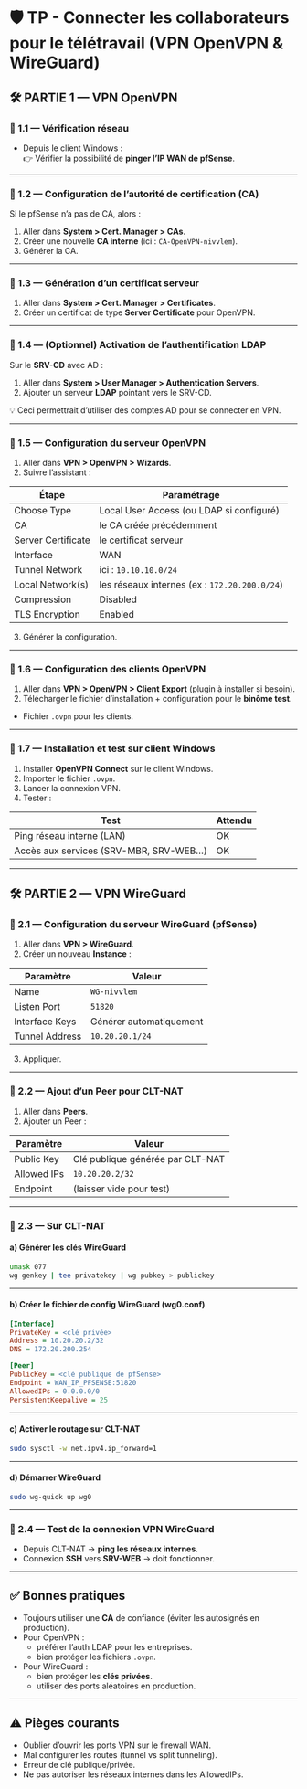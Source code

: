 # 🛡️ TP - Connecter les collaborateurs pour le télétravail (VPN OpenVPN & WireGuard)
## 🛠️ PARTIE 1 — VPN OpenVPN
### 🔹 1.1 — Vérification réseau

- Depuis le client Windows :  
    👉 Vérifier la possibilité de **pinger l’IP WAN de pfSense**.

---

### 🔹 1.2 — Configuration de l’autorité de certification (CA)

Si le pfSense n’a pas de CA, alors :

1. Aller dans **System > Cert. Manager > CAs**.
2. Créer une nouvelle **CA interne** (ici : `CA-OpenVPN-nivvlem`).
3. Générer la CA.

---

### 🔹 1.3 — Génération d’un certificat serveur

1. Aller dans **System > Cert. Manager > Certificates**.
2. Créer un certificat de type **Server Certificate** pour OpenVPN.

---

### 🔹 1.4 — (Optionnel) Activation de l’authentification LDAP

Sur le **SRV-CD** avec AD :

1. Aller dans **System > User Manager > Authentication Servers**.
2. Ajouter un serveur **LDAP** pointant vers le SRV-CD.

💡 Ceci permettrait d’utiliser des comptes AD pour se connecter en VPN.

---

### 🔹 1.5 — Configuration du serveur OpenVPN

1. Aller dans **VPN > OpenVPN > Wizards**.
2. Suivre l’assistant :

| Étape              | Paramétrage                                   |
| ------------------ | --------------------------------------------- |
| Choose Type        | Local User Access (ou LDAP si configuré)      |
| CA                 | le CA créée précédemment                      |
| Server Certificate | le certificat serveur                         |
| Interface          | WAN                                           |
| Tunnel Network     | ici : `10.10.10.0/24`                         |
| Local Network(s)   | les réseaux internes (ex : `172.20.200.0/24`) |
| Compression        | Disabled                                      |
| TLS Encryption     | Enabled                                       |

3. Générer la configuration.

---

### 🔹 1.6 — Configuration des clients OpenVPN

1. Aller dans **VPN > OpenVPN > Client Export** (plugin à installer si besoin).
2. Télécharger le fichier d’installation + configuration pour le **binôme test**.

- Fichier `.ovpn` pour les clients.

---

### 🔹 1.7 — Installation et test sur client Windows

1. Installer **OpenVPN Connect** sur le client Windows.
2. Importer le fichier `.ovpn`.
3. Lancer la connexion VPN.
4. Tester :

|Test|Attendu|
|---|---|
|Ping réseau interne (LAN)|OK|
|Accès aux services (SRV-MBR, SRV-WEB…)|OK|

---

## 🛠️ PARTIE 2 — VPN WireGuard
### 🔹 2.1 — Configuration du serveur WireGuard (pfSense)

1. Aller dans **VPN > WireGuard**.
2. Créer un nouveau **Instance** :

| Paramètre      | Valeur                  |
| -------------- | ----------------------- |
| Name           | `WG-nivvlem`            |
| Listen Port    | `51820`                 |
| Interface Keys | Générer automatiquement |
| Tunnel Address | `10.20.20.1/24`         |

3. Appliquer.

---

### 🔹 2.2 — Ajout d’un Peer pour CLT-NAT

1. Aller dans **Peers**.
2. Ajouter un Peer :

| Paramètre   | Valeur                           |
| ----------- | -------------------------------- |
| Public Key  | Clé publique générée par CLT-NAT |
| Allowed IPs | `10.20.20.2/32`                  |
| Endpoint    | (laisser vide pour test)         |

---

### 🔹 2.3 — Sur **CLT-NAT**

#### a) Générer les clés WireGuard

```bash
umask 077
wg genkey | tee privatekey | wg pubkey > publickey
```

---

#### b) Créer le fichier de config WireGuard (wg0.conf)

```ini
[Interface]
PrivateKey = <clé privée>
Address = 10.20.20.2/32
DNS = 172.20.200.254

[Peer]
PublicKey = <clé publique de pfSense>
Endpoint = WAN_IP_PFSENSE:51820
AllowedIPs = 0.0.0.0/0
PersistentKeepalive = 25
```

---

#### c) Activer le routage sur CLT-NAT

```bash
sudo sysctl -w net.ipv4.ip_forward=1
```

---

#### d) Démarrer WireGuard

```bash
sudo wg-quick up wg0
```

---

### 🔹 2.4 — Test de la connexion VPN WireGuard

- Depuis CLT-NAT → **ping les réseaux internes**.
- Connexion **SSH** vers **SRV-WEB** → doit fonctionner.

---

## ✅ Bonnes pratiques

- Toujours utiliser une **CA** de confiance (éviter les autosignés en production).
- Pour OpenVPN :
    - préférer l’auth LDAP pour les entreprises.
    - bien protéger les fichiers `.ovpn`.
- Pour WireGuard :
    - bien protéger les **clés privées**.
    - utiliser des ports aléatoires en production.

---

## ⚠️ Pièges courants

- Oublier d’ouvrir les ports VPN sur le firewall WAN.
- Mal configurer les routes (tunnel vs split tunneling).
- Erreur de clé publique/privée.
- Ne pas autoriser les réseaux internes dans les AllowedIPs.
